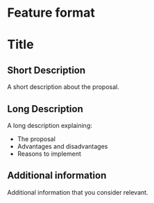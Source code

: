 # Feature format

# Title

## Short Description

A short description about the proposal.

## Long Description

A long description explaining:

- The proposal
- Advantages and disadvantages
- Reasons to implement

## Additional information

Additional information that you consider relevant.
